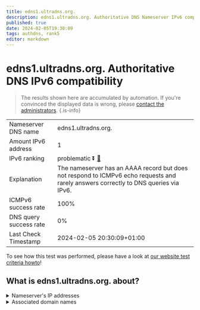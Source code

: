 ```yaml
---
title: edns1.ultradns.org.
description: edns1.ultradns.org. Authoritative DNS Nameserver IPv6 compatibility
published: true
date: 2024-02-05T19:30:09
tags: authdns, rank5
editor: markdown
---
```


# edns1.ultradns.org. Authoritative DNS IPv6 compatibility

> The results shown here are accumulated by automation. If you're convinced the displayed data is wrong, please [contact the administrators](/howto/chat). 
{.is-info}




|   |   |
| - | - |
| Nameserver DNS name | edns1.ultradns.org.
| Amount IPv6 address | 1
| IPv6 ranking | problematic :arrow_double_down: [🔗](/howto/ranking) |
| Explanation | The nameserver has an AAAA record but does not respond to ICMPv6 echo requests and rarely answers correctly to DNS queries via IPv6. |
| ICMPv6 success rate | 100%|
| DNS query success rate | 0% |
| Last Check Timestamp | 2024-02-05 20:30:09+01:00 |

To see how this test was performed, please have a look at [our website test criteria howto](/howto/testcriteria/authdns)!


## What is edns1.ultradns.org. about?




<details>
<summary>Nameserver's IP addresses</summary>

2001:502:4612::201

</details>



<details>
<summary>Associated domain names</summary>

greenplum.org

www.wellsfargo.com

</details>
